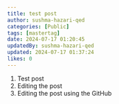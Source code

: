 ```yaml
---
title: test post
author: sushma-hazari-qed
categories: [Public]
tags: [mastertag]
date: 2024-07-17 01:20:45 
updatedBy: sushma-hazari-qed
updated: 2024-07-17 01:37:24 
likes: 0
---
```


1. Test post
2. Editing the post
3. Editing the post using the GitHub